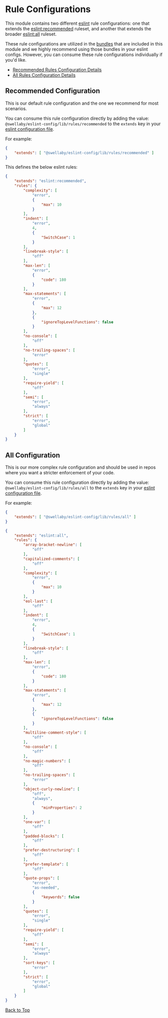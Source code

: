 # Rule Configurations
This module contains two different [eslint][eslint-url] rule configurations: one that extends the [eslint:recommended][eslint-recommended-rules-url] ruleset, and another that extends the broader [eslint:all][eslint-all-rules-url] ruleset. 

These rule configurations are utilized in the [bundles][bundles-doc] that are included in this module and we highly recommend using those bundles in your eslint configs. However, you can consume these rule configurations individually if you'd like.

- [Recommended Rules Configuration Details](#recommended-configuration)
- [All Rules Configuration Details](#all-configuration)

## Recommended Configuration
This is our default rule configuration and the one we recommend for most scenarios.  

You can consume this rule configuration directly by adding the value: `@swellaby/eslint-config/lib/rules/recommended` to the `extends` key in your [eslint configuration file][eslint-config-files-url]. 

For example:
```json
{
    "extends": [ "@swellaby/eslint-config/lib/rules/recommended" ]
}
```
This defines the below eslint rules:
```json
{
    "extends": "eslint:recommended",
    "rules": {
        "complexity": [
            "error",
            {
                "max": 10
            }
        ],
        "indent": [
            "error",
            4,
            {
                "SwitchCase": 1
            }
        ],
        "linebreak-style": [
            "off"
        ],
        "max-len": [
            "error",
            {
                "code": 180
            }
        ],
        "max-statements": [
            "error",
            {
                "max": 12
            },
            {
                "ignoreTopLevelFunctions": false
            }
        ],
        "no-console": [
            "off"
        ],
        "no-trailing-spaces": [
            "error"
        ],
        "quotes": [
            "error",
            "single"
        ],
        "require-yield": [
            "off"
        ],
        "semi": [
            "error",
            "always"
        ],
        "strict": [
            "error",
            "global"
        ]
    }
}
```

## All Configuration
This is our more complex rule configuration and should be used in repos where you want a stricter enforcement of your code.  

You can consume this rule configuration directly by adding the value: `@swellaby/eslint-config/lib/rules/all` to the `extends` key in your [eslint configuration file][eslint-config-files-url]. 

For example:
```json
{
    "extends": [ "@swellaby/eslint-config/lib/rules/all" ]
}
```

```json
{
    "extends": "eslint:all",
    "rules": {
        "array-bracket-newline": [
            "off"
        ],
        "capitalized-comments": [
            "off"
        ],
        "complexity": [
            "error",
            {
                "max": 10
            }
        ],
        "eol-last": [
            "off"
        ],
        "indent": [
            "error",
            4,
            {
                "SwitchCase": 1
            }
        ],
        "linebreak-style": [
            "off"
        ],
        "max-len": [
            "error",
            {
                "code": 180
            }
        ],
        "max-statements": [
            "error",
            {
                "max": 12
            },
            {
                "ignoreTopLevelFunctions": false
            }
        ],
        "multiline-comment-style": [
            "off"
        ],
        "no-console": [
            "off"
        ],
        "no-magic-numbers": [
            "off"
        ],
        "no-trailing-spaces": [
            "error"
        ],
        "object-curly-newline": [
            "off",
            "always",
            {
                "minProperties": 2
            }
        ],
        "one-var": [
            "off"
        ],
        "padded-blocks": [
            "off"
        ],
        "prefer-destructuring": [
            "off"
        ],
        "prefer-template": [
            "off"
        ],
        "quote-props": [
            "error",
            "as-needed",
            {
                "keywords": false
            }
        ],
        "quotes": [
            "error",
            "single"
        ],
        "require-yield": [
            "off"
        ],
        "semi": [
            "error",
            "always"
        ],
        "sort-keys": [
            "error"
        ],
        "strict": [
            "error",
            "global"
        ]
    }
}
```

[Back to Top](#rule-configurations)

[bundles-doc]: ./BUNDLES.md
[eslint-url]: https://eslint.org/
[eslint-recommended-rules-url]: https://eslint.org/docs/user-guide/configuring#using-eslintrecommended
[eslint-all-rules-url]: https://eslint.org/docs/user-guide/configuring#using-eslintall
[eslint-config-files-url]: https://eslint.org/docs/user-guide/configuring#using-configuration-files